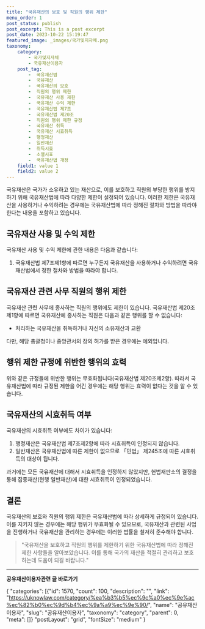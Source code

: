 ```yaml
---
title: "국유재산의 보호 및 직원의 행위 제한"
menu_order: 1
post_status: publish
post_excerpt: This is a post excerpt
post_date: 2023-10-22 15:19:47
featured_image: _images/국가및지자체.png
taxonomy:
    category:
        - 국가및지자체
        - 국유재산이용자
    post_tag:
        -  국유재산법
        -  국유재산
        -  국유재산의 보호
        -  직원의 행위 제한
        -  국유재산 사용 제한
        -  국유재산 수익 제한
        -  국유재산법 제7조
        -  국유재산법 제20조
        -  직원의 행위 제한 규정
        -  국유재산 취득
        -  국유재산 시효취득
        -  행정재산
        -  일반재산
        -  취득시효
        -  소멸시효
        -  국유재산법 개정
    field1: value 1
    field2: value 2
---
```




국유재산은 국가가 소유하고 있는 재산으로, 이를 보호하고 직원의 부당한 행위를 방지하기 위해 국유재산법에 따라 다양한 제한이 설정되어 있습니다. 이러한 제한은 국유재산을 사용하거나 수익하려는 경우에는 국유재산법에 따라 정해진 절차와 방법을 따라야 한다는 내용을 포함하고 있습니다.

## 국유재산 사용 및 수익 제한

국유재산 사용 및 수익 제한에 관한 내용은 다음과 같습니다:

1. 국유재산법 제7조제1항에 따르면 누구든지 국유재산을 사용하거나 수익하려면 국유재산법에서 정한 절차와 방법을 따라야 합니다.

## 국유재산 관련 사무 직원의 행위 제한

국유재산 관련 사무에 종사하는 직원의 행위에도 제한이 있습니다. 국유재산법 제20조제1항에 따르면 국유재산에 종사하는 직원은 다음과 같은 행위를 할 수 없습니다:

- 처리하는 국유재산을 취득하거나 자신의 소유재산과 교환

다만, 해당 총괄청이나 중앙관서의 장의 허가를 받은 경우에는 예외입니다.

## 행위 제한 규정에 위반한 행위의 효력

위와 같은 규정들에 위반한 행위는 무효화됩니다(국유재산법 제20조제2항). 따라서 국유재산법에 따라 규정된 제한을 어긴 경우에는 해당 행위는 효력이 없다는 것을 알 수 있습니다.

## 국유재산의 시효취득 여부

국유재산의 시효취득 여부에도 차이가 있습니다:

1. 행정재산은 국유재산법 제7조제2항에 따라 시효취득이 인정되지 않습니다.
2. 일반재산은 국유재산법에 따른 제한이 없으므로 「민법」 제245조에 따른 시효취득의 대상이 됩니다.

과거에는 모든 국유재산에 대해서 시효취득을 인정하지 않았지만, 헌법재판소의 결정을 통해 잡종재산(현행 일반재산)에 대한 시효취득이 인정되었습니다.

## 결론

국유재산의 보호와 직원의 행위 제한은 국유재산법에 따라 상세하게 규정되어 있습니다. 이를 지키지 않는 경우에는 해당 행위가 무효화될 수 있으므로, 국유재산과 관련된 사업을 진행하거나 국유재산을 관리하는 경우에는 이러한 법률을 철저히 준수해야 합니다.

> "국유재산을 보호하고 직원의 행위를 제한하기 위한 국유재산법에 따라 정해진 제한 사항들을 알아보았습니다. 이를 통해 국가의 재산을 적절히 관리하고 보호하는데 도움이 되길 바랍니다."

<!-- wp:separator -->
<hr class="wp-block-separator has-alpha-channel-opacity"/>
<!-- /wp:separator -->
<!-- wp:group {"backgroundColor":"base","layout":{"type":"constrained"}} -->
<div class="wp-block-group has-base-background-color has-background">
<!-- wp:paragraph {"align":"center","fontSize":"large"} -->
<p class="has-text-align-center has-large-font-size"><strong>공유재산이용자관련 글 바로가기</strong></p>
<!-- /wp:paragraph -->

<!-- wp:latest-posts -->
{
"categories": [{"id": 1570, "count": 100, "description": "", "link": "https://uknowlaw.com/category/%ea%b3%b5%ec%9c%a0%ec%9e%ac%ec%82%b0%ec%9d%b4%ec%9a%a9%ec%9e%90/", "name": "공유재산이용자", "slug": "공유재산이용자", "taxonomy": "category", "parent": 0, "meta": []}
"postLayout": "grid",
"fontSize": "medium"
}
<!-- /wp:latest-posts -->

</div>
<!-- /wp:group -->
    